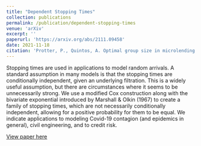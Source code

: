 ```yaml
---
title: "Dependent Stopping Times"
collection: publications
permalink: /publication/dependent-stopping-times
venue: 'arXiv'
excerpt: ''
paperurl: 'https://arxiv.org/abs/2111.09458'
date: 2021-11-18
citation: 'Protter, P., Quintos, A. Optimal group size in microlending. (2021).'
---
```


Stopping times are used in applications to model random arrivals. A standard assumption in many models is that the stopping times are conditionally independent, given an underlying filtration. This is a widely useful assumption, but there are circumstances where it seems to be unnecessarily strong. We use a modified Cox construction along with the bivariate exponential introduced by Marshall & Olkin (1967) to create a family of stopping times, which are not necessarily conditionally independent, allowing for a positive probability for them to be equal. We indicate applications to modeling Covid-19 contagion (and epidemics in general), civil engineering, and to credit risk.

[View paper here](https://arxiv.org/abs/2111.09458)
